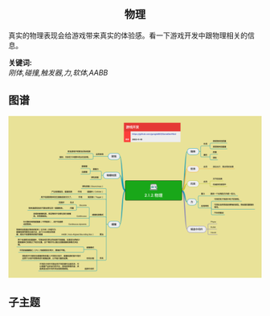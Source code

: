 <h2 align="center">物理</h2>
<p>
真实的物理表现会给游戏带来真实的体验感。看一下游戏开发中跟物理相关的信息。
</p>

**关键词:**<br/>
*刚体,碰撞,触发器,力,软体,AABB*

## 图谱
![图片加载中...](../exports/2.1.2.物理.png?raw=true)

## 子主题
